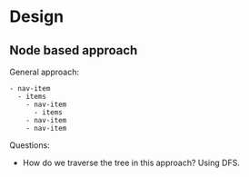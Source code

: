 # Design

## Node based approach

General approach: 

```pseudo
- nav-item
  - items
    - nav-item
      - items
    - nav-item
    - nav-item
```

Questions:

- How do we traverse the tree in this approach? Using DFS.
